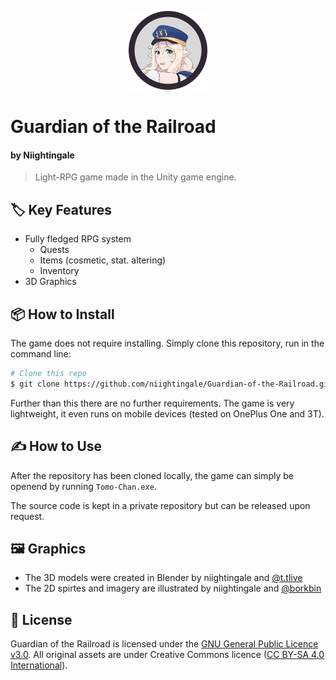 <p align="center"><img width=25% src="https://github.com/niightingale/Guardian-of-the-Railroad/blob/main/logo2.png"></p>

# Guardian of the Railroad
#### by Niightingale
> Light-RPG game made in the Unity game engine. 

## :label: Key Features
- Fully fledged RPG system
  - Quests
  - Items (cosmetic, stat. altering)
  - Inventory
- 3D Graphics

## :package: How to Install
The game does not require installing. Simply clone this repository, run in the command line:

```bash
# Clone this repo
$ git clone https://github.com/niightingale/Guardian-of-the-Railroad.git
```

Further than this there are no further requirements. The game is very lightweight, it even runs on mobile devices (tested on OnePlus One and 3T).

## ✍️ How to Use
After the repository has been cloned locally, the game can simply be openend by running `Tomo-Chan.exe`.

The source code is kept in a private repository but can be released upon request.

## 🖼️ Graphics
- The 3D models were created in Blender by niightingale and [@t.tlive](https://www.instagram.com/t.tlive/)
- The 2D spirtes and imagery are illustrated by niightingale and [@borkbin](https://www.instagram.com/borkbin/)

## 📑 License
Guardian of the Railroad is licensed under the [GNU General Public Licence v3.0](https://www.gnu.org/licenses/gpl-3.0.nl.html#top). All original assets are under Creative Commons licence ([CC BY-SA 4.0 International](https://creativecommons.org/licenses/by-sa/4.0/deed.en)).
